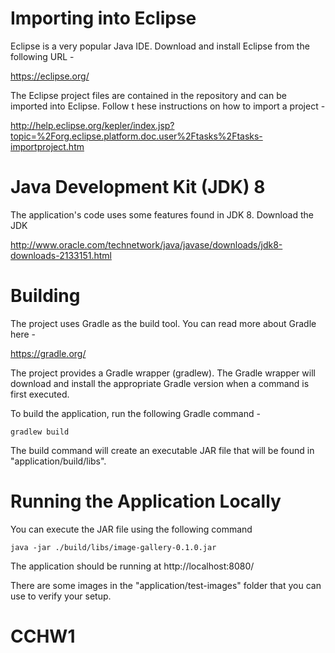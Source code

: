 # Importing into Eclipse
Eclipse is a very popular Java IDE.  Download and install Eclipse from the
following URL -

https://eclipse.org/

The Eclipse project files are contained in the repository and can be imported
into Eclipse.  Follow t
hese instructions on how to import a project -

http://help.eclipse.org/kepler/index.jsp?topic=%2Forg.eclipse.platform.doc.user%2Ftasks%2Ftasks-importproject.htm


# Java Development Kit (JDK) 8
The application's code uses some features found in JDK 8. Download the JDK

http://www.oracle.com/technetwork/java/javase/downloads/jdk8-downloads-2133151.html

# Building
The project uses Gradle as the build tool.  You can read more about Gradle here -

https://gradle.org/

The project provides a Gradle wrapper (gradlew).  The Gradle wrapper will download and install the appropriate Gradle version when a command is first executed.

To build the application, run the following Gradle command -

    gradlew build

The build command will create an executable JAR file that will be found in "application/build/libs".

# Running the Application Locally
You can execute the JAR file using the following command

    java -jar ./build/libs/image-gallery-0.1.0.jar

The application should be running at http://localhost:8080/

There are some images in the "application/test-images" folder that you can use to verify your setup.
# CCHW1

